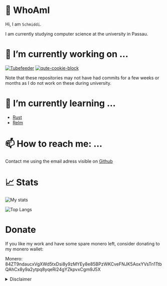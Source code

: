 
<!--
**Schmiddiii/Schmiddiii** is a ✨ _special_ ✨ repository because its `README.md` (this file) appears on your GitHub profile.

Here are some ideas to get you started:

- 👯 I’m looking to collaborate on ...
- 🤔 I’m looking for help with ...
- 💬 Ask me about ...
- 😄 Pronouns: ...
- ⚡ Fun fact: ...
-->

# :bust_in_silhouette: WhoAmI

Hi, I am `Schmiddi`.

I am currently studying computer science at the university in Passau.

# 🔭 I’m currently working on ...

[![Tubefeeder](https://github-readme-stats.vercel.app/api/pin/?username=schmiddiii&repo=Tubefeeder&theme=calm)](https://github.com/schmiddiii/Tubefeeder)
[![qute-cookie-block](https://github-readme-stats.vercel.app/api/pin/?username=schmiddiii&repo=qute-cookie-block&theme=calm)](https://github.com/schmiddiii/qute-cookie-block)


Note that these repositories may not have had commits for a few weeks or months as I do not work on these during university. 

# 🌱 I’m currently learning ...

- [Rust](https://www.rust-lang.org/)
- [Relm](https://github.com/antoyo/relm)

# 📫 How to reach me: ...
Contact me using the email adress visible on [Github](https://github.com/Schmiddiii)

# :chart_with_upwards_trend: Stats
![My stats](https://github-readme-stats.vercel.app/api?username=schmiddiii&show_icons=true&include_all_commits=true&theme=calm)

![Top Langs](https://github-readme-stats.vercel.app/api/top-langs/?username=schmiddiii&layout=compact&theme=calm)

# Donate

If you like my work and have some spare monero left, consider donating to my monero wallet:

Monero: 84ZT9ndaucxVgXWd5txDsi8y9zMYEy8e85BPzWKCveFNJK5AoxYVsTn1TtbQAhCx8y9a2ytpq8yqeRi24gYZkpvxCgm9J5X

<details><summary>Disclaimer</summary>
All those beautiful stats and repository images have been generated by 

[![Readme Card](https://github-readme-stats.vercel.app/api/pin/?username=anuraghazra&repo=github-readme-stats&show_owner=true&theme=calm)](https://github.com/anuraghazra/github-readme-stats)
</details>
